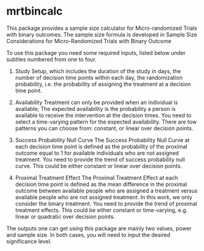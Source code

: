 # mrtbincalc

This package provides a sample size calculator for Micro-randomized Trials with binary outcomes. The sample size formula is developed in Sample Size Considerations for Micro-Randomized Trials with Binary Outcome 


To use this package you need some required inputs, listed below under subtiles numbered from one to four.
1. Study Setup, which includes the duration of the study in days, the number of decision time points within each day, the randomization probability, i.e. the probability of assigning the treatment at a decision time point. 

2. Availability
Treatment can only be provided when an individual is available; The expected availability is the probability a person is available to receive the intervention at the decision times.
You need to select a time-varying pattern for the expected availability. There are tow patterns you can choose from: constant, or linear over decision points.

3. Success Probability Null Curve
The Success Probability Null Curve at each decision time point is defined as the probability of the proximal outcome equal to 1 for available individuals who are not assigned treatment.
You need to provide the trend of success probability null curve. This could be either constant or linear over decision points.

4. Proximal Treatment Effect
The Proximal Treatment Effect at each decision time point is defined as the mean difference in the proximal outcome between available people who are assigned a treatment versus available people who are not assigned treatment. In this work, we only consider the binary treatment. You need to provide the trend of proximal treatment effects. This could be either constant or time-varying, e.g. linear or quadratic over decision points.

The outputs one can get using this package are mainly two values, power and sample size.
In both cases, you will need to input the desired significance level.
